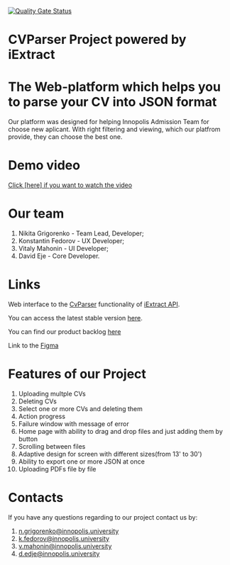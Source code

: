 [![Quality Gate Status](https://ead1-188-130-155-152.eu.ngrok.io/api/project_badges/measure?project=CV-Parser&metric=alert_status&token=squ_06f678c156cb40b9802bf8851850cf92737ee307)](https://ead1-188-130-155-152.eu.ngrok.io/dashboard?id=CV-Parser)

# CVParser Project powered by iExtract
# The Web-platform which helps you to parse your CV into JSON format
Our platform was designed for helping Innopolis Admission Team for choose new aplicant. With right filtering and viewing, which our platfrom provide, they can choose the best one. 

# Demo video 
[Click [here] if you want to watch the video](https://drive.google.com/file/d/1NlFxSv5u5Yoc_tJSou4jfvychnqyA0wh/view?usp=sharing)


# Our team

1) Nikita Grigorenko - Team Lead, Developer;
2) Konstantin Fedorov - UX Developer;
3) Vitaly Mahonin - UI Developer;
4) David Eje - Core Developer.


# Links

Web interface to the [CvParser](https://aqueous-anchorage-93443.herokuapp.com/docs#/default/extractCsSkills_CvParser_post) functionality of [iExtract API](https://aqueous-anchorage-93443.herokuapp.com/docs).

You can access the latest stable version [here](https://cv-parser-ca402.web.app/#/).

You can find our product backlog [here](https://github.com/orgs/InnoSWP/projects/14)

Link to the [Figma](https://www.figma.com/file/3KFQasXCKhXR4oCExWReoT/01-CVParser?node-id=0%3A1)


# Features of our Project

1) Uploading multple CVs
2) Deleting CVs
3) Select one or more CVs and deleting them
4) Action progress 
5) Failure window with message of error
6) Home page with ability to drag and drop files and just adding them by button
7) Scrolling between files
8) Adaptive design for screen with different sizes(from 13' to 30')
9) Ability to export one or more JSON at once
10) Uploading PDFs file by file


# Contacts
If you have any questions regarding to our project contact us by: 
1) n.grigorenko@innopolis.university
2) k.fedorov@innopolis.university
3) v.mahonin@innopolis.university
4) d.edje@innopolis.university
